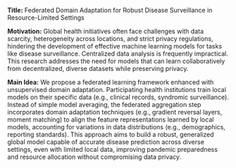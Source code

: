 **Title:** Federated Domain Adaptation for Robust Disease Surveillance in Resource-Limited Settings

**Motivation:** Global health initiatives often face challenges with data scarcity, heterogeneity across locations, and strict privacy regulations, hindering the development of effective machine learning models for tasks like disease surveillance. Centralized data analysis is frequently impractical. This research addresses the need for models that can learn collaboratively from decentralized, diverse datasets while preserving privacy.

**Main Idea:** We propose a federated learning framework enhanced with unsupervised domain adaptation. Participating health institutions train local models on their specific data (e.g., clinical records, syndromic surveillance). Instead of simple model averaging, the federated aggregation step incorporates domain adaptation techniques (e.g., gradient reversal layers, moment matching) to align the feature representations learned by local models, accounting for variations in data distributions (e.g., demographics, reporting standards). This approach aims to build a robust, generalized global model capable of accurate disease prediction across diverse settings, even with limited local data, improving pandemic preparedness and resource allocation without compromising data privacy.